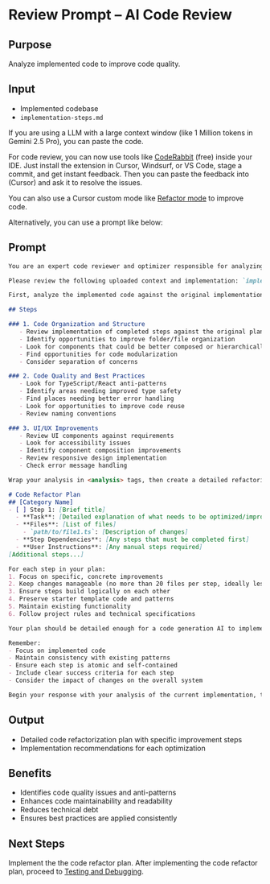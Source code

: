 # Review Prompt – AI Code Review

## Purpose
Analyze implemented code to improve code quality.

## Input
- Implemented codebase
- `implementation-steps.md`

If you are using a LLM with a large context window (like 1 Million tokens in Gemini 2.5 Pro), you can paste the code.


For code review, you can now use tools like [CodeRabbit](https://www.coderabbit.ai/) (free) inside your IDE.
Just install the extension in Cursor, Windsurf, or VS Code, stage a commit, and get instant feedback.  Then you can paste the feedback into (Cursor) and ask it to resolve the issues.

You can also use a Cursor custom mode like [Refactor mode](https://playbooks.com/modes/refactor) to improve code.

Alternatively, you can use a prompt like below:

## Prompt

```md
You are an expert code reviewer and optimizer responsible for analyzing the implemented code and creating a detailed optimization plan. Your task is to review the code that was implemented according to the original plan and generate a new implementation plan focused on improvements and optimizations.

Please review the following uploaded context and implementation: `implementation-steps.md`

First, analyze the implemented code against the original implementation plan. Consider the following areas:

## Steps

### 1. Code Organization and Structure
   - Review implementation of completed steps against the original plan
   - Identify opportunities to improve folder/file organization
   - Look for components that could be better composed or hierarchically organized
   - Find opportunities for code modularization
   - Consider separation of concerns

### 2. Code Quality and Best Practices
   - Look for TypeScript/React anti-patterns
   - Identify areas needing improved type safety
   - Find places needing better error handling
   - Look for opportunities to improve code reuse
   - Review naming conventions

### 3. UI/UX Improvements
   - Review UI components against requirements
   - Look for accessibility issues
   - Identify component composition improvements
   - Review responsive design implementation
   - Check error message handling

Wrap your analysis in <analysis> tags, then create a detailed refactoring plan using the following format:

# Code Refactor Plan
## [Category Name]
- [ ] Step 1: [Brief title]
  - **Task**: [Detailed explanation of what needs to be optimized/improved]
  - **Files**: [List of files]
    - `path/to/file1.ts`: [Description of changes]
  - **Step Dependencies**: [Any steps that must be completed first]
  - **User Instructions**: [Any manual steps required]
[Additional steps...]

For each step in your plan:
1. Focus on specific, concrete improvements
2. Keep changes manageable (no more than 20 files per step, ideally less)
3. Ensure steps build logically on each other
4. Preserve starter template code and patterns
5. Maintain existing functionality
6. Follow project rules and technical specifications

Your plan should be detailed enough for a code generation AI to implement each step in a single iteration. Order steps by priority and dependency requirements.

Remember:
- Focus on implemented code
- Maintain consistency with existing patterns
- Ensure each step is atomic and self-contained
- Include clear success criteria for each step
- Consider the impact of changes on the overall system

Begin your response with your analysis of the current implementation, then proceed to create your detailed optimization plan.
```

## Output
- Detailed code refactorization plan with specific improvement steps
- Implementation recommendations for each optimization

## Benefits

- Identifies code quality issues and anti-patterns
- Enhances code maintainability and readability
- Reduces technical debt
- Ensures best practices are applied consistently

## Next Steps
Implement the the code refactor plan.  After implementing the code refactor plan, proceed to [Testing and Debugging](./debugging.md).